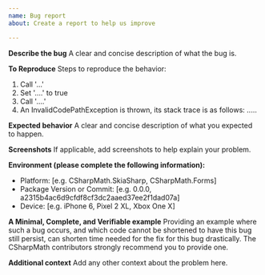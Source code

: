 ```yaml
---
name: Bug report
about: Create a report to help us improve

---
```


**Describe the bug**
A clear and concise description of what the bug is.

**To Reproduce**
Steps to reproduce the behavior:
1. Call '...'
2. Set '....' to true
3. Call '....'
4. An InvalidCodePathException is thrown, its stack trace is as follows:
.....

**Expected behavior**
A clear and concise description of what you expected to happen.

**Screenshots**
If applicable, add screenshots to help explain your problem.

**Environment (please complete the following information):**
 - Platform: [e.g. CSharpMath.SkiaSharp, CSharpMath.Forms]
 - Package Version or Commit: [e.g. 0.0.0, a2315b4ac6d9cfdf8cf3dc2aaed37ee2f1dad07a]
 - Device: [e.g. iPhone 6, Pixel 2 XL, Xbox One X]

**A Minimal, Complete, and Verifiable example**
Providing an example where such a bug occurs, and which code cannot be shortened to have this bug still persist, can shorten time needed for the fix for this bug drastically. The CSharpMath contributors strongly recommend you to provide one.

**Additional context**
Add any other context about the problem here.
